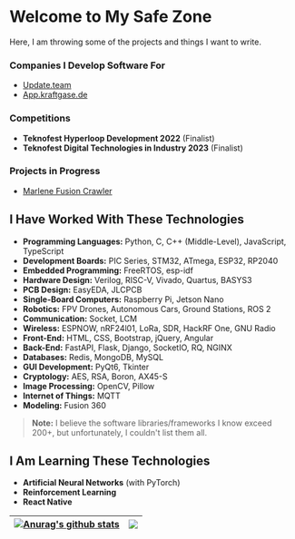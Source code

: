 # Welcome to My Safe Zone

Here, I am throwing some of the projects and things I want to write.

### Companies I Develop Software For
- [Update.team](https://update.team)
- [App.kraftgase.de](https://app.kraftgase.de/)

### Competitions
- **Teknofest Hyperloop Development 2022** (Finalist)
- **Teknofest Digital Technologies in Industry 2023** (Finalist)

### Projects in Progress
- [Marlene Fusion Crawler](https://github.com/x3beche/marlene-fusion-crawler)


## I Have Worked With These Technologies

- **Programming Languages:** Python, C, C++ (Middle-Level), JavaScript, TypeScript
- **Development Boards:** PIC Series, STM32, ATmega, ESP32, RP2040
- **Embedded Programming:** FreeRTOS, esp-idf
- **Hardware Design:** Verilog, RISC-V, Vivado, Quartus, BASYS3
- **PCB Design:** EasyEDA, JLCPCB
- **Single-Board Computers:** Raspberry Pi, Jetson Nano
- **Robotics:** FPV Drones, Autonomous Cars, Ground Stations, ROS 2
- **Communication:** Socket, LCM
- **Wireless:** ESPNOW, nRF24l01, LoRa, SDR, HackRF One, GNU Radio
- **Front-End:** HTML, CSS, Bootstrap, jQuery, Angular
- **Back-End:** FastAPI, Flask, Django, SocketIO, RQ, NGINX
- **Databases:** Redis, MongoDB, MySQL
- **GUI Development:** PyQt6, Tkinter
- **Cryptology:** AES, RSA, Boron, AX45-S
- **Image Processing:** OpenCV, Pillow
- **Internet of Things:** MQTT
- **Modeling:** Fusion 360

> **Note:** I believe the software libraries/frameworks I know exceed 200+, but unfortunately, I couldn't list them all.


## I Am Learning These Technologies

- **Artificial Neural Networks** (with PyTorch)
- **Reinforcement Learning**
- **React Native**

| <a href="https://github.com/anuraghazra/github-readme-stats"><img align="center" src="https://github-readme-stats.vercel.app/api?username=x3beche&show_icons=true&include_all_commits=true&theme=dark&hide_border=true" alt="Anurag's github stats" /></a> | <a href="https://github.com/anuraghazra/github-readme-stats"><img align="center" src="https://github-readme-stats.vercel.app/api/top-langs/?username=x3beche&layout=compact&theme=dark&hide_border=true" /></a> |
| ------------- | ------------- |
